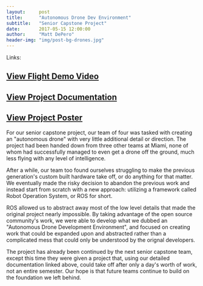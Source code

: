 ```yaml
---
layout:     post
title:      "Autonomous Drone Dev Environment"
subtitle:   "Senior Capstone Project"
date:       2017-05-15 12:00:00
author:     "Matt DePero"
header-img: "img/post-bg-drones.jpg"
---
```


<p>Links:</p>

<h2><a href="https://www.youtube.com/watch?v=fGKR1G7orKA" target="_BLANK">View Flight Demo Video</a></h2>

<h2><a href="https://docs.google.com/document/d/1oVEO_3HxiXwagmXyrMhh8KIorxdNxHejzwBQ876_fpM/edit?usp=sharing" target="_BLANK">View Project Documentation</a></h2>

<h2><a href="https://drive.google.com/file/d/0B4VPGLrkaso2SUFSYnZLZTRPbEk/view?usp=sharing" target="_BLANK">View Project Poster</a></h2>


<p>

For our senior capstone project, our team of four was tasked with creating an "autonomous drone" with very little additional detail or direction. The project had been handed down from three other teams at Miami, none of whom had successfully managed to even get a drone off the ground, much less flying with any level of intelligence.

</p>

<p>

After a while, our team too found ourselves struggling to make the previous generation's custom built hardware take off, or do anything for that matter. We eventually made the risky decision to abandon the previous work and instead start from scratch with a new approach: utilizing a framework called Robot Operation System, or ROS for short.

</p>

<p>

ROS allowed us to abstract away most of the low level details that made the original project nearly impossible. By taking advantage of the open source community's work, we were able to develop what we dubbed an "Autonomous Drone Development Environment", and focused on creating work that could be expanded upon and abstracted rather than a complicated mess that could only be understood by the orignal developers.

</p>

<p>

The project has already been continued by the next senior capstone team, except this time they were given a project that, using our detailed documentation linked above, could take off after only a day's worth of work, not an entire semester. Our hope is that future teams continue to build on the foundation we left behind.

</p>
